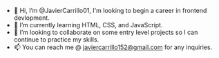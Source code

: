 - 👋 Hi, I’m @JavierCarrillo01, I'm looking to begin a career in frontend devlopment.
- 🌱 I’m currently learning HTML, CSS, and JavaScript.
- 💞️ I’m looking to collaborate on some entry level projects so I can continue to practice my skills.
- 📫 You can reach me @ javiercarrillo152@gmail.com for any inquiries.

<!---
JavierCarrillo01/JavierCarrillo01 is a ✨ special ✨ repository because its `README.md` (this file) appears on your GitHub profile.
You can click the Preview link to take a look at your changes.
--->
